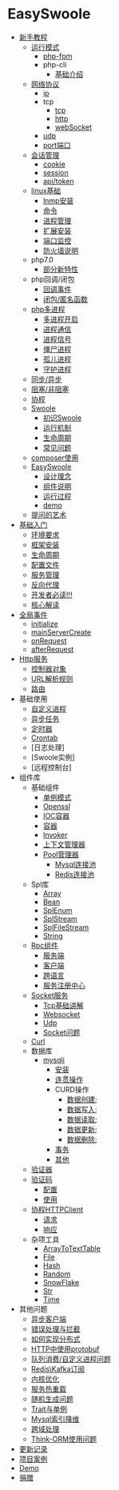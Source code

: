# EasySwoole
- [新手教程](NoobCourse/Introduction.md)
    - [运行模式](NoobCourse/RunMode/Introduction.md)
        - [php-fpm](NoobCourse/RunMode/php-fpm.md)
        - php-cli
            - [基础介绍](NoobCourse/RunMode/php-cli/Introduction.md)
    - [网络协议](NoobCourse/NetworkrPotocol/Introduction.md)
        - [ip](NoobCourse/NetworkrPotocol/ip.md)
        - tcp
            - [tcp](NoobCourse/NetworkrPotocol/tcp/tcp.md)
            - [http](NoobCourse/NetworkrPotocol/tcp/http.md)
            - [webSocket](NoobCourse/NetworkrPotocol/tcp/websocket.md)
        - [udp](NoobCourse/NetworkrPotocol/udp.md)
        - [port端口](NoobCourse/NetworkrPotocol/port.md)
    - [会话管理](NoobCourse/Conversation/Introduction.md)
        - [cookie](NoobCourse/Conversation/Cookie.md)
        - [session](NoobCourse/Conversation/Session.md)
        - [api/token](NoobCourse/Conversation/token.md)
    - [linux基础](NoobCourse/Linux/Introduction.md)
        - [lnmp安装](NoobCourse/Linux/Lnmp.md)
        - [命令](NoobCourse/Linux/Command.md)
        - [进程管理](NoobCourse/Linux/Process.md)
        - [扩展安装](NoobCourse/Linux/Extention.md)
        - [端口监控](NoobCourse/Linux/Port.md)
        - [防火墙说明](NoobCourse/Linux/Firewall.md)
    - php7.0
        - [部分新特性](NoobCourse/PHP/Php7.md)
    - php回调/闭包
        - [回调事件](NoobCourse/PHP/Callback.md)
        - [闭包/匿名函数](NoobCourse/PHP/Closures.md)
    - [php多进程](NoobCourse/PHP/Multiprocess/Introduction.md)
        - [多进程开启](NoobCourse/PHP/Multiprocess/fork.md)
        - [进程通信](NoobCourse/PHP/Multiprocess/ProcessCommunication.md)
        - [进程信号](NoobCourse/PHP/Multiprocess/ProcessSignal.md)
        - [僵尸进程](NoobCourse/PHP/Multiprocess/ZombieProcess.md)
        - [孤儿进程](NoobCourse/PHP/Multiprocess/OrphanProcess.md)
        - [守护进程](NoobCourse/PHP/Multiprocess/Deamon.md)
    - [同步/异步](NoobCourse/Sync.md)
    - [阻塞/非阻塞](NoobCourse/Block.md)
    - [协程](NoobCourse/Coroutine.md)
    - [Swoole]()
        - [初识Swoole](NoobCourse/Swoole/Start.md)
        - [运行机制](NoobCourse/Swoole/RunningMode.md)
        - [生命周期](NoobCourse/Swoole/Lifecycle.md)
        - [常见问题]()
    - [composer使用](NoobCourse/Composer.md)
    - [EasySwoole](NoobCourse/EasySwoole/Introduction.md)
        - [设计理念](NoobCourse/EasySwoole/DesignIdea.md)
        - [组件说明](NoobCourse/EasySwoole/Section.md)
        - [运行过程](NoobCourse/EasySwoole/RunSteps.md)
        - [demo](NoobCourse/EasySwoole/Demo.md)
    - [提问的艺术](NoobCourse/ArtOfAskingQuestions.md)
- [基础入门](README.md)
    - [环境要求](Introduction/environment.md)
    - [框架安装](Introduction/install.md)
    - [生命周期](Introduction/lifecycle.md)
    - [配置文件](Introduction/config.md)
    - [服务管理](Introduction/server.md)
    - [反向代理](Introduction/proxy.md)
    - [开发者必读!!!](Introduction/remind.md)
    - [核心解读](Introduction/design.md)
- [全局事件](Event/Introduction.md)
    - [initialize](Event/initialize.md)
    - [mainServerCreate](Event/mainServerCreate.md)
    - [onRequest](Event/onRequest.md)
    - [afterRequest](Event/afterRequest.md)    
- [Http服务](Http/Introduction.md)    
    - [控制器对象](Http/controller.md)
    - [URL解析规则](Http/parse.md)
    - [路由](Http/route.md)
- 基础使用
    - [自定义进程](Advanced/Process.md)
    - [异步任务](Advanced/async_task.md)
    - [定时器](Advanced/timer.md)
    - [Crontab](SystemComponent/crontab.md)
    - [日志处理]
    - [Swoole实例]
    - [远程控制台]
- 组件库
    - 基础组件
        - [单例模式](Component/Singleton.md)
        - [Openssl](Component/Openssl.md)
        - [IOC容器](Component/di.md)
        - [容器](Component/Container.md)
        - [Invoker](Component/invoker.md)
        - [上下文管理器](Component/Context.md)
        - [Pool管理器](CoroutinePool/pool.md)
            - [Mysql连接池](CoroutinePool/mysql_pool.md)
            - [Redis连接池](CoroutinePool/redis_pool.md)
    - Spl库
        - [Array](Spl/array.md)
        - [Bean](Spl/bean.md)
        - [SplEnum](Spl/SplEnum.md)
        - [SplStream](Spl/SplStream.md)
        - [SplFileStream](Spl/SplFileStream.md)
        - [String](Spl/string.md)
    - [Rpc组件](Rpc/Introduction.md)
        - [服务端](Rpc/server.md)
        - [客户端](Rpc/client.md)
        - [跨语言](Rpc/otherPlatform.md)
        - [服务注册中心](Rpc/registerCenter.md)
    - [Socket服务](Socket/Introduction.md)
        - [Tcp基础讲解](Socket/Tcp.md)
        - [Websocket](Socket/WebSocket.md)
        - [Udp](Socket/Udp.md)
        - [Socket问题](Socket/Problem.md)
    - [Curl](Curl/curl.md)
    - 数据库
        - [mysqli](Database/mysqli/Introduction.md)
            - [安装](Database/mysqli/install.md)
            - [连贯操作](Database/mysqli/continuous_operation.md)
            - CURD操作
                - [数据创建](Database/mysqli/curd/create_data.md);
                - [数据写入](Database/mysqli/curd/insert_data.md);
                - [数据读取](Database/mysqli/curd/read_data.md);
                - [数据更新](Database/mysqli/curd/update_data.md);
                - [数据删除](Database/mysqli/curd/delete_data.md);
            - [事务](Database/mysqli/Transaction.md)
            - [其他](Database/mysqli/other.md)
    - [验证器](Tools/validate.md)
    - [验证码](Verifycode/Introduction.md)
        - [配置](Verifycode/Config.md)
        - [使用](Verifycode/VerifyCode.md)
    - [协程HTTPClient](CoroutineHttpClient/Introduction.md)
        - [请求](CoroutineHttpClient/Request.md)
        - [响应](CoroutineHttpClient/Response.md)
    - 杂项工具
        - [ArrayToTextTable](Tools/ArrayToTextTable.md)
        - [File](Tools/file.md)
        - [Hash](Tools/Hash.md)
        - [Random](Tools/random.md)
        - [SnowFlake](Tools/SnowFlake.md)
        - [Str](Tools/Str.md)
        - [Time](Tools/Time.md)
- 其他问题
    - [异步客户端](Othe/AsyncClient.md)
    - [错误处理与拦截](Othe/Exception.md)
    - [如何实现分布式](Othe/Distribute.md)
    - [HTTP中使用protobuf](Othe/Protobuf.md)
    - [队列消费/自定义进程问题](Othe/Process.md)
    - [Redis\Kafka订阅](Othe/RedisSubscribe.md)
    - [内核优化](Kernel/Optimization.md)
    - [服务热重载](Othe/HotReload.md)
    - [随机生成问题](Problem/random.md)
    - [Trait与单例](Problem/traitSingleTon.md)
    - [Mysql索引降维](Problem/mysqlIndexReduce.md)
    - [跨域处理](Problem/cors.md)
    - [Think-ORM使用问题](Problem/TpORM.md)
- [更新记录](UpdateLog/Introduction.md)
- [项目案例](Case/case.md)
- [Demo](demo.md)
- [捐赠](donate.md)
